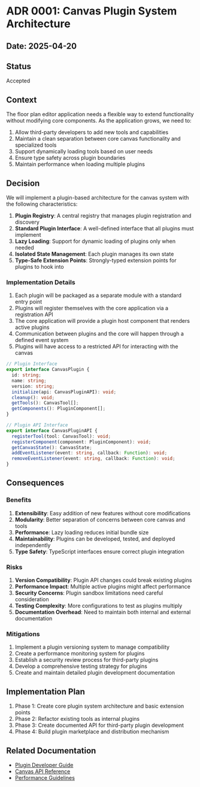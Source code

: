 
# ADR 0001: Canvas Plugin System Architecture

## Date: 2025-04-20

## Status

Accepted

## Context

The floor plan editor application needs a flexible way to extend functionality without modifying core components. As the application grows, we need to:

1. Allow third-party developers to add new tools and capabilities
2. Maintain a clean separation between core canvas functionality and specialized tools
3. Support dynamically loading tools based on user needs
4. Ensure type safety across plugin boundaries
5. Maintain performance when loading multiple plugins

## Decision

We will implement a plugin-based architecture for the canvas system with the following characteristics:

1. **Plugin Registry**: A central registry that manages plugin registration and discovery
2. **Standard Plugin Interface**: A well-defined interface that all plugins must implement
3. **Lazy Loading**: Support for dynamic loading of plugins only when needed
4. **Isolated State Management**: Each plugin manages its own state
5. **Type-Safe Extension Points**: Strongly-typed extension points for plugins to hook into

### Implementation Details

1. Each plugin will be packaged as a separate module with a standard entry point
2. Plugins will register themselves with the core application via a registration API
3. The core application will provide a plugin host component that renders active plugins
4. Communication between plugins and the core will happen through a defined event system
5. Plugins will have access to a restricted API for interacting with the canvas

```typescript
// Plugin Interface
export interface CanvasPlugin {
  id: string;
  name: string;
  version: string;
  initialize(api: CanvasPluginAPI): void;
  cleanup(): void;
  getTools(): CanvasTool[];
  getComponents(): PluginComponent[];
}

// Plugin API Interface
export interface CanvasPluginAPI {
  registerTool(tool: CanvasTool): void;
  registerComponent(component: PluginComponent): void;
  getCanvasState(): CanvasState;
  addEventListener(event: string, callback: Function): void;
  removeEventListener(event: string, callback: Function): void;
}
```

## Consequences

### Benefits
1. **Extensibility**: Easy addition of new features without core modifications
2. **Modularity**: Better separation of concerns between core canvas and tools
3. **Performance**: Lazy loading reduces initial bundle size
4. **Maintainability**: Plugins can be developed, tested, and deployed independently
5. **Type Safety**: TypeScript interfaces ensure correct plugin integration

### Risks
1. **Version Compatibility**: Plugin API changes could break existing plugins
2. **Performance Impact**: Multiple active plugins might affect performance
3. **Security Concerns**: Plugin sandbox limitations need careful consideration
4. **Testing Complexity**: More configurations to test as plugins multiply
5. **Documentation Overhead**: Need to maintain both internal and external documentation

### Mitigations
1. Implement a plugin versioning system to manage compatibility
2. Create a performance monitoring system for plugins
3. Establish a security review process for third-party plugins
4. Develop a comprehensive testing strategy for plugins
5. Create and maintain detailed plugin development documentation

## Implementation Plan

1. Phase 1: Create core plugin system architecture and basic extension points
2. Phase 2: Refactor existing tools as internal plugins
3. Phase 3: Create documented API for third-party plugin development
4. Phase 4: Build plugin marketplace and distribution mechanism

## Related Documentation

- [Plugin Developer Guide](../plugins/README.md)
- [Canvas API Reference](../api/canvas.md)
- [Performance Guidelines](../performance/plugins.md)
